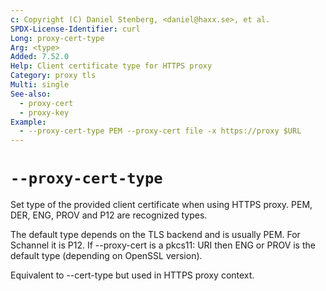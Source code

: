 ```yaml
---
c: Copyright (C) Daniel Stenberg, <daniel@haxx.se>, et al.
SPDX-License-Identifier: curl
Long: proxy-cert-type
Arg: <type>
Added: 7.52.0
Help: Client certificate type for HTTPS proxy
Category: proxy tls
Multi: single
See-also:
  - proxy-cert
  - proxy-key
Example:
  - --proxy-cert-type PEM --proxy-cert file -x https://proxy $URL
---
```


# `--proxy-cert-type`

Set type of the provided client certificate when using HTTPS proxy. PEM, DER,
ENG, PROV and P12 are recognized types.

The default type depends on the TLS backend and is usually PEM. For Schannel
it is P12. If --proxy-cert is a pkcs11: URI then ENG or PROV is the default
type (depending on OpenSSL version).

Equivalent to --cert-type but used in HTTPS proxy context.
